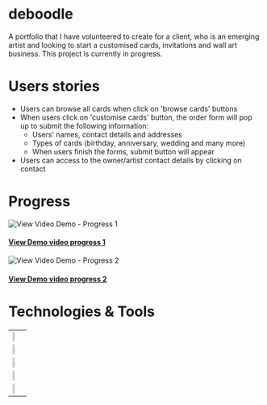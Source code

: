 # deboodle
A portfolio that I have volunteered to create for a client, who is an emerging artist and looking to start a customised cards, invitations and wall art business. This project is currently in progress.
# Users stories
- Users can browse all cards when click on 'browse cards' buttons
- When users click on 'customise cards' button, the order form will pop up to submit the following information:
  - Users' names, contact details and addresses
  - Types of cards (birthday, anniversary, wedding and many more)
  - When users finish the forms, submit button will appear
 - Users can access to the owner/artist contact details by clicking on contact

# Progress

![View Video Demo - Progress 1](https://github.com/polinetuch/deboodle/blob/main/client/src/components/asset-images/progress.JPG?raw=true)
#### [View Demo video progress 1](https://drive.google.com/file/d/1zQM9fSnggiFSQjTrIVhQLklRTO0o2yX2/view)

![View Video Demo - Progress 2](https://github.com/polinetuch/deboodle/blob/main/client/src/components/asset-images/progress_2.JPG?raw=true)
#### [View Demo video progress 2](https://drive.google.com/file/d/1gvVKsajI4xgLSlydxCxk67N74RuSW50v/view)

# Technologies & Tools
<table>
  <tr>
    <td><img src="https://www.import.io/wp-content/uploads/2017/10/React-logo.png" width="18%" style="text-alight: center"></td>
  </tr>
  <tr>
    <td><img src="https://miro.medium.com/max/1200/1*I1bJuD1D5G2FvWP5IVyyFQ.png" width="18%"></td>
  </tr>
  <tr>
    <td><img src="https://blog.alexdevero.com/wp-content/uploads/2015/03/sass-logo.jpg" width="18%"></td>
  </tr>
  <tr>
    <td><img src="https://miro.medium.com/max/9350/1*BCPTI5sT2C9JH76__X2WUg.png" width="18%"></td>
  </tr>
  <tr>
     <td><img src="https://www.agnosticdev.com/sites/default/files/2016-01/npm-logo_1.png" width="18%"></td>    
  </tr>
</table>

